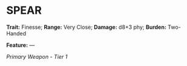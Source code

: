 ﻿---
tags:
  - Item
  - Weapon
name: 'SPEAR'
trait: 'Finesse'
range: 'Very Close'
damage: 'd8+3 phy'
burden: 'Two-Handed'
feat_name: 
feat_text: 
primary_or_secondary: 'Primary Weapon'
tier: 1
---

# SPEAR

**Trait:** Finesse; **Range:** Very Close; **Damage:** d8+3 phy; **Burden:** Two-Handed

**Feature:** —

*Primary Weapon - Tier 1*
